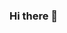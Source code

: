 ### Hi there 👋

<!--
**kirapatel/kirapatel** is a ✨ _special_ ✨ repository because its `README.md` (this file) appears on your GitHub profile.

Here are some ideas to get you started:

- 🔭 I’m currently working on Deep Learning projects
- 🌱 I’m currently learning DataScience
- 👯 I’m looking to collaborate on Sustainable and Neuralink projects
- 🤔 I’m looking for help with Datascience projects

